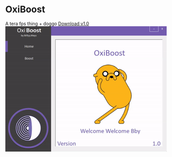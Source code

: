 # OxiBoost
A tera fps thing + doggo [Download v1.0](https://github.com/Purizer/OxiBoost/blob/master/Download/OxiBoost.zip)
![alt text](https://raw.githubusercontent.com/Purizer/OxiBoost/master/OxiBoost/readMe/ILikeGifs.gif)
